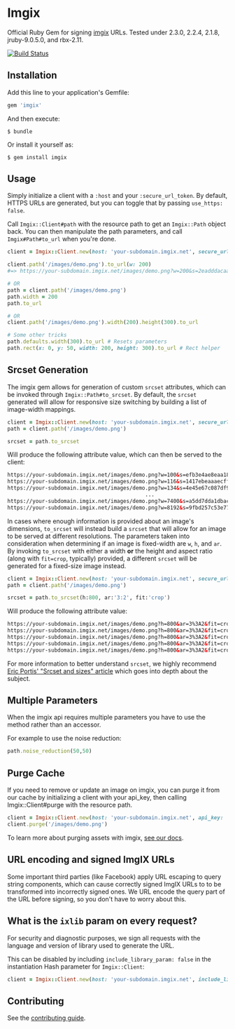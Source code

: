 # Imgix

Official Ruby Gem for signing [imgix](http://imgix.com) URLs. Tested under 2.3.0, 2.2.4, 2.1.8, jruby-9.0.5.0, and rbx-2.11.

[![Build Status](https://travis-ci.org/imgix/imgix-rb.svg?branch=master)](https://travis-ci.org/imgix/imgix-rb)

## Installation

Add this line to your application's Gemfile:

``` ruby
gem 'imgix'
```

And then execute:

    $ bundle

Or install it yourself as:

    $ gem install imgix


## Usage

Simply initialize a client with a `:host` and your `:secure_url_token`. By default, HTTPS URLs are generated, but you can toggle that by passing `use_https: false`.

Call `Imgix::Client#path` with the resource path to get an `Imgix::Path` object back. You can then manipulate the path parameters, and call `Imgix#Path#to_url` when you're done.

``` ruby
client = Imgix::Client.new(host: 'your-subdomain.imgix.net', secure_url_token: 'your-token')

client.path('/images/demo.png').to_url(w: 200)
#=> https://your-subdomain.imgix.net/images/demo.png?w=200&s=2eadddacaa9bba4b88900d245f03f51e

# OR
path = client.path('/images/demo.png')
path.width = 200
path.to_url

# OR
client.path('/images/demo.png').width(200).height(300).to_url

# Some other tricks
path.defaults.width(300).to_url # Resets parameters
path.rect(x: 0, y: 50, width: 200, height: 300).to_url # Rect helper
```

## Srcset Generation

The imgix gem allows for generation of custom `srcset` attributes, which can be invoked through `Imgix::Path#to_srcset`. By default, the `srcset` generated will allow for responsive size switching by building a list of image-width mappings.

```rb
client = Imgix::Client.new(host: 'your-subdomain.imgix.net', secure_url_token: 'your-token', include_library_param: false)
path = client.path('/images/demo.png')

srcset = path.to_srcset
```

Will produce the following attribute value, which can then be served to the client:

```html
https://your-subdomain.imgix.net/images/demo.png?w=100&s=efb3e4ae8eaa1884357f40510b11787c 100w,
https://your-subdomain.imgix.net/images/demo.png?w=116&s=1417ebeaaaecff39533408cb44893eda 116w,
https://your-subdomain.imgix.net/images/demo.png?w=134&s=4e45e67c087df930b9ddc8cf5be869d0 134w,
                                            ...
https://your-subdomain.imgix.net/images/demo.png?w=7400&s=a5dd7dda1dbac613f0475f1ffd90ef79 7400w,
https://your-subdomain.imgix.net/images/demo.png?w=8192&s=9fbd257c53e770e345ce3412b64a3452 8192w
```

In cases where enough information is provided about an image's dimensions, `to_srcset` will instead build a `srcset` that will allow for an image to be served at different resolutions. The parameters taken into consideration when determining if an image is fixed-width are `w`, `h`, and `ar`. By invoking `to_srcset` with either a width **or** the height and aspect ratio (along with `fit=crop`, typically) provided, a different `srcset` will be generated for a fixed-size image instead.

```rb
client = Imgix::Client.new(host: 'your-subdomain.imgix.net', secure_url_token: 'your-token', include_library_param: false)
path = client.path('/images/demo.png')

srcset = path.to_srcset(h:800, ar:'3:2', fit:'crop')
```

Will produce the following attribute value:

```html
https://your-subdomain.imgix.net/images/demo.png?h=800&ar=3%3A2&fit=crop&dpr=1&s=f97f2dccf85beac33a3824b57ef4ddc6 1x,
https://your-subdomain.imgix.net/images/demo.png?h=800&ar=3%3A2&fit=crop&dpr=2&s=e1727167fef53cdb0a89dd66b8672410 2x,
https://your-subdomain.imgix.net/images/demo.png?h=800&ar=3%3A2&fit=crop&dpr=3&s=7718db8457345419c30214f1d1a3a5d3 3x,
https://your-subdomain.imgix.net/images/demo.png?h=800&ar=3%3A2&fit=crop&dpr=4&s=000c50a7f97ccdbb9bb2f00bc5241ed4 4x,
https://your-subdomain.imgix.net/images/demo.png?h=800&ar=3%3A2&fit=crop&dpr=5&s=970b6fc12a410f3dd2959674dd1f4120 5x
```

For more information to better understand `srcset`, we highly recommend [Eric Portis' "Srcset and sizes" article](https://ericportis.com/posts/2014/srcset-sizes/) which goes into depth about the subject.

## Multiple Parameters

When the imgix api requires multiple parameters you have to use the method rather than an accessor.

For example to use the noise reduction:

``` ruby
path.noise_reduction(50,50)
```


## Purge Cache

If you need to remove or update an image on imgix, you can purge it from our cache by initializing a client with your api_key, then calling Imgix::Client#purge with the resource path.

```ruby
client = Imgix::Client.new(host: 'your-subdomain.imgix.net', api_key: 'your-key')
client.purge('/images/demo.png')
```

To learn more about purging assets with imgix, [see our docs](https://docs.imgix.com/setup/purging-images).

## URL encoding and signed ImgIX URLs

Some important third parties (like Facebook) apply URL escaping to query string components, which can cause correctly signed ImgIX URLs to to be transformed into incorrectly signed ones. We URL encode the query part of the URL before signing, so you don't have to worry about this.

## What is the `ixlib` param on every request?

For security and diagnostic purposes, we sign all requests with the language and version of library used to generate the URL.

This can be disabled by including `include_library_param: false` in the instantiation Hash parameter for `Imgix::Client`:

```ruby
client = Imgix::Client.new(host: 'your-subdomain.imgix.net', include_library_param: false )
```

## Contributing

See the [contributing guide](Contributing.markdown).
